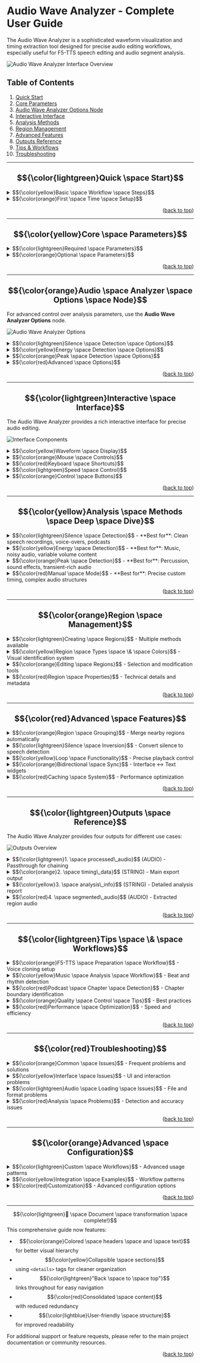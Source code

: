 # Audio Wave Analyzer - Complete User Guide

The Audio Wave Analyzer is a sophisticated waveform visualization and timing extraction tool designed for precise audio editing workflows, especially useful for F5-TTS speech editing and audio segment analysis.

![Audio Wave Analyzer Interface Overview](images/audio_analyzer_overview.png)

## Table of Contents

1. [Quick Start](#quick-start)
2. [Core Parameters](#core-parameters)
3. [Audio Wave Analyzer Options Node](#audio-analyzer-options-node)
4. [Interactive Interface](#interactive-interface)
5. [Analysis Methods](#analysis-methods)
6. [Region Management](#region-management)
7. [Advanced Features](#advanced-features)
8. [Outputs Reference](#outputs-reference)
9. [Tips & Workflows](#tips--workflows)
10. [Troubleshooting](#troubleshooting)

---

## $${\color{lightgreen}Quick \space Start}$$

<details>
<summary>$${\color{yellow}Basic \space Workflow \space Steps}$$</summary>

$${\color{lightgreen}1)}$$ **Load Audio**: Drag audio file to interface OR set `audio_file` path OR connect audio input

$${\color{lightgreen}2)}$$ **Choose Method**: Select analysis method (`silence`, `energy`, `peaks`, or `manual`)

$${\color{lightgreen}3)}$$ **Click Analyze**: Process audio to detect timing regions

$${\color{lightgreen}4)}$$ **Refine Regions**: Add/delete manual regions as needed

$${\color{lightgreen}5)}$$ **Export**: Use timing data output for F5-TTS or other applications

![Quick Start Workflow](images/quick_start_workflow.png)

</details>

<details>
<summary>$${\color{orange}First \space Time \space Setup}$$</summary>

- Place audio files in ComfyUI's `input` directory for easy access
- For advanced settings, connect an **Audio Wave Analyzer Options** node
- $${\color{yellow}Recommended:}$$ Start with `silence` method for speech analysis

</details>

<p align="right">(<a href="#table-of-contents">back to top</a>)</p>

---

## $${\color{yellow}Core \space Parameters}$$

<details>
<summary>$${\color{lightgreen}Required \space Parameters}$$</summary>

#### $${\color{orange}audio\_file}$$ (STRING)
- **Purpose**: Path to audio file for analysis
- **Format**: File path or just filename if in ComfyUI input directory
- **Supported Formats**: $${\color{lightgreen}WAV, \space MP3, \space OGG, \space FLAC, \space M4A, \space AAC}$$
- **Priority**: If both `audio_file` and audio input are provided, audio input takes priority

```
Examples:
- "speech_sample.wav"
- "C:/Audio/my_voice.mp3"
- "voices/character_01.flac"
```

#### $${\color{orange}analysis\_method}$$ (DROPDOWN)
- $${\color{lightgreen}silence}$$: Detects pauses between speech (best for clean speech)
- $${\color{yellow}energy}$$: Analyzes volume changes (good for music/noisy audio)
- $${\color{orange}peaks}$$: Finds sharp audio spikes (useful for percussion/effects)
- $${\color{red}manual}$$: Uses only user-defined regions

![Analysis Methods Comparison](images/analysis_methods.png)

#### $${\color{orange}precision\_level}$$ (DROPDOWN)
Controls output timing precision:
- $${\color{yellow}seconds}$$: Rounded to seconds (1.23s) - rough timing
- $${\color{lightgreen}milliseconds}$$: Precise to milliseconds (1.234s) - $${\color{lightgreen}recommended}$$
- $${\color{orange}samples}$$: Raw sample numbers (27225 smp) - exact editing

#### $${\color{orange}visualization\_points}$$ (INT: 500-10000)
Waveform detail level:
- $${\color{lightgreen}500-1000}$$: Smooth, fast rendering
- $${\color{yellow}2000-3000}$$: Balanced detail ($${\color{lightgreen}recommended}$$)
- $${\color{orange}5000-10000}$$: Very detailed, slower but precise

</details>

<details>
<summary>$${\color{orange}Optional \space Parameters}$$</summary>

#### $${\color{orange}audio}$$ (AUDIO INPUT)
- Connect audio from other nodes (takes priority over `audio_file`)
- Useful for processing generated or processed audio

#### $${\color{orange}options}$$ (OPTIONS INPUT)
- Connect **Audio Wave Analyzer Options** node for advanced settings
- If not connected, uses sensible defaults

#### $${\color{orange}manual\_regions}$$ (MULTILINE STRING)
Define custom timing regions:
```
Format: start,end (one per line)
Examples:
1.5,3.2
4.0,6.8
8.1,10.5
```
- $${\color{lightgreen}Bidirectional \space Sync}$$: Interface ↔ text widget
- $${\color{yellow}Auto-sorting}$$: Regions sorted chronologically
- $${\color{orange}Combined \space Mode}$$: Works with auto-detection methods

#### $${\color{orange}region\_labels}$$ (MULTILINE STRING)
Custom labels for manual regions:
```
Examples:
Intro
Verse 1
Chorus
Bridge
```
- Must match number of manual regions
- Custom labels preserved during sorting
- Auto-generated labels (Region 1, Region 2) get renumbered

#### $${\color{orange}export\_format}$$ (DROPDOWN)
- $${\color{lightgreen}f5tts}$$: Simple format for F5-TTS (start,end per line)
- $${\color{yellow}json}$$: Full data with confidence, labels, metadata
- $${\color{orange}csv}$$: Spreadsheet-compatible format

</details>

<p align="right">(<a href="#table-of-contents">back to top</a>)</p>

---

## $${\color{orange}Audio \space Analyzer \space Options \space Node}$$

For advanced control over analysis parameters, use the **Audio Wave Analyzer Options** node.

![Audio Wave Analyzer Options](images/options_node.png)

<details>
<summary>$${\color{lightgreen}Silence \space Detection \space Options}$$</summary>

#### $${\color{orange}silence\_threshold}$$ (0.001-1.000, step 0.001)
- $${\color{lightgreen}Low \space values \space (0.001-0.01)}$$: Detect very quiet passages
- $${\color{yellow}Medium \space values \space (0.01-0.1)}$$: Standard speech pauses
- $${\color{red}High \space values \space (0.1-1.0)}$$: Only detect significant silences

#### $${\color{orange}silence\_min\_duration}$$ (0.01-5.0s, step 0.01s)
Minimum silence length to detect:
- $${\color{lightgreen}0.01-0.05s}$$: Detect brief pauses (word boundaries)
- $${\color{yellow}0.1-0.5s}$$: Standard sentence breaks
- $${\color{red}0.5s+}$$: Only long pauses (paragraph breaks)

#### $${\color{orange}invert\_silence\_regions}$$ (BOOLEAN)
- $${\color{red}False}$$: Returns silence regions (pauses)
- $${\color{lightgreen}True}$$: Returns speech regions (inverted detection)
- $${\color{yellow}Use \space Case}$$: F5-TTS workflows where you need speech segments

![Silence Inversion Example](images/silence_inversion.png)

</details>

<details>
<summary>$${\color{yellow}Energy \space Detection \space Options}$$</summary>

#### $${\color{orange}energy\_sensitivity}$$ (0.1-2.0, step 0.1)
- $${\color{lightgreen}Low \space (0.1-0.5)}$$: Conservative, fewer boundaries
- $${\color{yellow}Medium \space (0.5-1.0)}$$: Balanced detection
- $${\color{red}High \space (1.0-2.0)}$$: Aggressive, more boundaries

</details>

<details>
<summary>$${\color{orange}Peak \space Detection \space Options}$$</summary>

#### $${\color{orange}peak\_threshold}$$ (0.001-1.0, step 0.001)
Minimum amplitude for peak detection

#### $${\color{orange}peak\_min\_distance}$$ (0.01-1.0s, step 0.01s)
Minimum time between detected peaks

#### $${\color{orange}peak\_region\_size}$$ (0.01-1.0s, step 0.01s)
Size of region around each detected peak

</details>

<details>
<summary>$${\color{red}Advanced \space Options}$$</summary>

#### $${\color{orange}group\_regions\_threshold}$$ (0.000-3.000s, step 0.001s)
Merge nearby regions within threshold:
- $${\color{red}0.000}$$: No grouping (default)
- $${\color{yellow}0.1-0.5s}$$: Merge very close regions
- $${\color{orange}0.5-3.0s}$$: Aggressive merging

![Region Grouping](images/region_grouping.png)

</details>

<p align="right">(<a href="#table-of-contents">back to top</a>)</p>

---

## $${\color{lightgreen}Interactive \space Interface}$$

The Audio Wave Analyzer provides a rich interactive interface for precise audio editing.

![Interface Components](images/interface_components.png)

<details>
<summary>$${\color{yellow}Waveform \space Display}$$</summary>

- $${\color{lightblue}Blue \space waveform}$$: Audio amplitude over time
- $${\color{red}Red \space RMS \space line}$$: Root Mean Square energy
- $${\color{gray}Grid \space lines}$$: Time markers for navigation
- $${\color{lightgreen}Colored \space regions}$$: Detected/manual timing regions

</details>

<details>
<summary>$${\color{orange}Mouse \space Controls}$$</summary>

**$${\color{lightgreen}Selection \space \& \space Navigation}$$**
- **Left click + drag**: Select audio region
- **Right click**: Clear selection
- **Double click**: Seek to position
- **Mouse wheel**: Zoom in/out
- **Middle mouse + drag**: Pan waveform
- **CTRL + left/right drag**: Pan waveform

**$${\color{yellow}Region \space Interaction}$$**
- **Left click on region**: Highlight region (green, persistent)
- **Alt + click region**: Multi-select for deletion (orange, toggle)
- **Alt + click empty**: Clear all multi-selections
- **Shift + left click**: Extend selection

**$${\color{orange}Advanced \space Controls}$$**
- **Drag amplitude labels (±0.8)**: Scale waveform vertically
- **Drag loop markers**: Move start/end loop points

</details>

<details>
<summary>$${\color{red}Keyboard \space Shortcuts}$$</summary>

**$${\color{lightgreen}Playback}$$**
- **Space**: Play/pause
- **Arrow keys**: Move playhead (±1s)
- **Shift + Arrow keys**: Move playhead (±10s)
- **Home/End**: Go to start/end

**$${\color{yellow}Editing}$$**
- **Enter**: Add selected region
- **Delete**: Delete highlighted/selected regions
- **Shift + Delete**: Clear all regions
- **Escape**: Clear selection

**$${\color{orange}View}$$**
- **+/-**: Zoom in/out
- **0**: Reset zoom and amplitude scale

**$${\color{red}Looping}$$**
- **L**: Set loop from selection
- **Shift + L**: Toggle looping on/off
- **Shift + C**: Clear loop markers

</details>

<details>
<summary>$${\color{lightgreen}Speed \space Control}$$</summary>

![Speed Control](images/speed_control.png)

The floating speed slider provides advanced playback control:

**$${\color{yellow}Normal \space Range \space (0.0x \space - \space 2.0x)}$$**
- Drag within slider for standard speed control
- Real-time audio playback with speed adjustment

**$${\color{orange}Extended \space Range \space (Rubberband \space Effect)}$$**
- **Drag beyond edges**: Access extreme speeds (-8x to +8x)
- **Acceleration**: Further you drag, faster the speed increases
- **Negative speeds**: Silent backwards playhead movement

**$${\color{lightgreen}Visual \space Feedback}$$**
- Speed display shows actual value (e.g., "4.25x", "-2.50x")
- Thin gray track line for visual reference
- White vertical bar thumb for precise control

</details>

<details>
<summary>$${\color{orange}Control \space Buttons}$$</summary>

**$${\color{lightgreen}Audio \space Management}$$**
- **📁 Upload Audio**: Browse and upload files
- **🔍 Analyze**: Process audio with current settings

**$${\color{yellow}Region \space Management}$$**
- **➕ Add Region**: Add current selection as region
- **🗑️ Delete Region**: Remove highlighted/selected regions
- **🗑️ Clear All**: Remove all manual regions (keeps auto-detected)

**$${\color{orange}Loop \space Controls}$$**
- **🔻 Set Loop**: Set loop markers from selection
- **🔄 Loop ON/OFF**: Toggle loop playback mode
- **🚫 Clear Loop**: Remove loop markers

**$${\color{red}View \space Controls}$$**
- **🔍+ / 🔍-**: Zoom in/out
- **🔄 Reset**: Reset zoom, amplitude, and speed to defaults
- **📋 Export Timings**: Copy timing data to clipboard

</details>

<p align="right">(<a href="#table-of-contents">back to top</a>)</p>

---

## $${\color{yellow}Analysis \space Methods \space Deep \space Dive}$$

<details>
<summary>$${\color{lightgreen}Silence \space Detection}$$ - **Best for**: Clean speech recordings, voice-overs, podcasts</summary>

#### $${\color{orange}How \space it \space works:}$$
$${\color{lightgreen}1)}$$ Analyzes amplitude levels across the audio
$${\color{lightgreen}2)}$$ Identifies regions below silence threshold
$${\color{lightgreen}3)}$$ Filters by minimum duration requirement
$${\color{lightgreen}4)}$$ Optionally inverts to get speech regions

#### $${\color{yellow}Settings \space Impact:}$$
- **Lower threshold**: Detects quieter silences
- **Shorter min duration**: Finds brief pauses
- **Invert enabled**: Returns speech instead of silence

![Silence Detection](images/silence_method.png)

#### $${\color{lightgreen}Use \space Cases:}$$
- $${\color{orange}F5-TTS \space preparation}$$ (with invert enabled)
- Podcast chapter detection
- Speech segment isolation
- Automatic transcription alignment

</details>

<details>
<summary>$${\color{yellow}Energy \space Detection}$$ - **Best for**: Music, noisy audio, variable volume content</summary>

#### $${\color{orange}How \space it \space works:}$$
$${\color{lightgreen}1)}$$ Calculates RMS energy over time windows
$${\color{lightgreen}2)}$$ Detects significant energy changes
$${\color{lightgreen}3)}$$ Creates regions around transition points

#### $${\color{yellow}Settings \space Impact:}$$
- **Higher sensitivity**: More word boundaries detected
- **Lower sensitivity**: Only major transitions

![Energy Detection](images/energy_method.png)

#### $${\color{lightgreen}Use \space Cases:}$$
- Music beat detection
- Noisy speech processing
- Dynamic content analysis
- Volume-based segmentation

</details>

<details>
<summary>$${\color{orange}Peak \space Detection}$$ - **Best for**: Percussion, sound effects, transient-rich audio</summary>

#### $${\color{orange}How \space it \space works:}$$
$${\color{lightgreen}1)}$$ Identifies sharp amplitude peaks
$${\color{lightgreen}2)}$$ Creates regions around each peak
$${\color{lightgreen}3)}$$ Filters by threshold and minimum distance

#### $${\color{yellow}Settings \space Impact:}$$
- **Lower threshold**: Detects smaller peaks
- **Smaller min distance**: Allows closer peaks
- **Larger region size**: Bigger regions around peaks

![Peak Detection](images/peak_method.png)

#### $${\color{lightgreen}Use \space Cases:}$$
- Drum hit isolation
- Sound effect extraction
- Transient analysis
- Rhythmic pattern detection

</details>

<details>
<summary>$${\color{red}Manual \space Mode}$$ - **Best for**: Precise custom timing, complex audio structures</summary>

#### $${\color{orange}How \space it \space works:}$$
- Uses only user-defined regions
- No automatic detection performed
- Full manual control over timing

#### $${\color{yellow}Features:}$$
- Text widget input for precise timing
- Interactive region creation
- Custom labeling support
- Bidirectional sync between interface and text

![Manual Mode](images/manual_method.png)

#### $${\color{lightgreen}Use \space Cases:}$$
- Precise speech editing
- Custom audio segmentation
- Music arrangement timing
- Specific interval extraction

</details>

<p align="right">(<a href="#table-of-contents">back to top</a>)</p>

---

## $${\color{orange}Region \space Management}$$

<details>
<summary>$${\color{lightgreen}Creating \space Regions}$$ - Multiple methods available</summary>

**$${\color{yellow}Automatic \space Detection}$$**
$${\color{lightgreen}1)}$$ Choose analysis method (`silence`, `energy`, `peaks`)
$${\color{lightgreen}2)}$$ Adjust settings via Options node (optional)
$${\color{lightgreen}3)}$$ Click **Analyze** button
$${\color{lightgreen}4)}$$ Regions appear automatically

**$${\color{orange}Manual \space Creation}$$**
$${\color{lightgreen}1)}$$ **Method 1**: Drag to select area → press **Enter** or click **Add Region**
$${\color{lightgreen}2)}$$ **Method 2**: Type in `manual_regions` widget:
   ```
   1.5,3.2
   4.0,6.8
   ```
$${\color{lightgreen}3)}$$ **Method 3**: Use manual mode exclusively

**$${\color{red}Combined \space Approach}$$**
- Use any auto-detection method
- Add manual regions on top
- Both types included in output
- Manual regions persist across analyses

![Creating Regions](images/creating_regions.png)

</details>

<details>
<summary>$${\color{yellow}Region \space Types \space \& \space Colors}$$ - Visual identification system</summary>

**$${\color{lightgreen}Manual \space Regions \space (Green)}$$**
- Created by user interaction
- Editable and persistent
- Always included in output
- Numbered sequentially (Region 1, Region 2, etc.)

**$${\color{orange}Auto-detected \space Regions}$$**
- $${\color{gray}Gray}$$: Silence regions
- $${\color{lightgreen}Forest \space Green}$$: Speech regions (inverted silence)
- $${\color{yellow}Yellow}$$: Energy/word boundaries
- $${\color{lightblue}Blue}$$: Peak regions
- Color indicates detection method

**$${\color{red}Grouped \space Regions}$$**
- Maintain original type color
- Show grouping information in analysis report
- Created when group threshold > 0

</details>

<details>
<summary>$${\color{orange}Editing \space Regions}$$ - Selection and modification tools</summary>

**$${\color{lightgreen}Selection \space States}$$**
- $${\color{lightgreen}Green \space highlight}$$: Single region selected (click)
- $${\color{orange}Orange \space highlight}$$: Multiple regions selected (Alt+click)
- $${\color{yellow}Yellow \space selection}$$: Current area selection

**$${\color{red}Deletion}$$**
- **Single deletion**: Click region → press Delete
- **Multi-deletion**: Alt+click multiple → press Delete
- **Clear all**: Shift+Delete or Clear All button

**$${\color{yellow}Modification}$$**
- **Move regions**: Edit `manual_regions` text widget
- **Rename regions**: Edit `region_labels` text widget
- **Re-analyze**: Adjust settings → click Analyze

![Editing Regions](images/editing_regions.png)

</details>

<details>
<summary>$${\color{red}Region \space Properties}$$ - Technical details and metadata</summary>

**$${\color{lightgreen}Timing \space Information}$$**
- **Start time**: Region beginning
- **End time**: Region ending  
- **Duration**: Calculated length
- **Confidence**: Detection certainty (auto-regions)

**$${\color{orange}Metadata}$$**
- **Type**: manual, silence, speech, energy, peaks
- **Source**: Detection method used
- **Grouping info**: If region was merged

**$${\color{yellow}Labels}$$**
- **Auto-generated**: Region 1, Region 2, etc.
- **Custom**: User-defined names
- **Detection-based**: silence, speech, peak_1, etc.

</details>

<p align="right">(<a href="#table-of-contents">back to top</a>)</p>

---

## $${\color{red}Advanced \space Features}$$

<details>
<summary>$${\color{orange}Region \space Grouping}$$ - Merge nearby regions automatically</summary>

Automatically merge nearby regions to reduce fragmentation.

#### $${\color{lightgreen}How \space it \space works:}$$
$${\color{lightgreen}1)}$$ Set `group_regions_threshold` > 0.000s in Options node
$${\color{lightgreen}2)}$$ Regions within threshold distance get merged
$${\color{lightgreen}3)}$$ Overlapping regions are combined
$${\color{lightgreen}4)}$$ Metadata preserved from source regions

![Region Grouping Example](images/region_grouping_detail.png)

#### $${\color{yellow}Benefits:}$$
- Reduces over-segmentation
- Creates cleaner timing data
- Maintains original region information
- $${\color{orange}Improves \space F5-TTS \space results}$$

</details>

<details>
<summary>$${\color{lightgreen}Silence \space Inversion}$$ - Convert silence to speech detection</summary>

Convert silence detection to speech detection for F5-TTS workflows.

#### $${\color{orange}Process:}$$
$${\color{lightgreen}1)}$$ Normal silence detection finds pauses
$${\color{lightgreen}2)}$$ Inversion calculates speech regions between pauses
$${\color{lightgreen}3)}$$ Output contains only speech segments
$${\color{lightgreen}4)}$$ $${\color{yellow}Ideal \space for \space voice \space cloning \space preparation}$$

![Silence Inversion Process](images/silence_inversion_process.png)

</details>

<details>
<summary>$${\color{yellow}Loop \space Functionality}$$ - Precise playback control</summary>

Precise playback control for detailed editing.

#### $${\color{lightgreen}Setting \space Loops:}$$
$${\color{lightgreen}1)}$$ Select region → press **L** or click **Set Loop**
$${\color{lightgreen}2)}$$ Drag purple loop markers to adjust
$${\color{lightgreen}3)}$$ Use **Shift+L** to toggle looping on/off

#### $${\color{orange}Visual \space Indicators:}$$
- $${\color{purple}Purple \space markers}$$: Loop start/end points
- **Loop status**: Shown in interface
- **Automatic repeat**: When looping enabled

</details>

<details>
<summary>$${\color{orange}Bidirectional \space Sync}$$ - Interface ↔ Text widgets</summary>

Seamless integration between interface and text widgets.

#### $${\color{lightgreen}Text \space → \space Interface:}$$
- Type regions in `manual_regions` widget
- Click back to interface
- Regions automatically appear

#### $${\color{yellow}Interface \space → \space Text:}$$
- Add regions via interface
- Text widgets update automatically
- Labels and timing stay synchronized

</details>

<details>
<summary>$${\color{red}Caching \space System}$$ - Performance optimization</summary>

Intelligent performance optimization.

#### $${\color{orange}How \space it \space works:}$$
- Analysis results cached based on audio + settings
- Instant results for repeated analyses
- Cache invalidated when parameters change
- Manual regions included in cache key

#### $${\color{lightgreen}Benefits:}$$
- Faster repeated processing
- Smooth parameter experimentation
- Reduced computation overhead

</details>

<p align="right">(<a href="#table-of-contents">back to top</a>)</p>

---

## $${\color{lightgreen}Outputs \space Reference}$$

The Audio Wave Analyzer provides four outputs for different use cases:

![Outputs Overview](images/outputs_overview.png)

<details>
<summary>$${\color{lightgreen}1. \space processed\_audio}$$ (AUDIO) - Passthrough for chaining</summary>

- **Purpose**: Passthrough of original audio
- **Use Case**: Continue audio processing pipeline
- **Format**: Standard ComfyUI audio tensor
- $${\color{yellow}Notes}$$: Always first output for easy chaining

</details>

<details>
<summary>$${\color{orange}2. \space timing\_data}$$ (STRING) - Main export output</summary>

- **Purpose**: Main timing export for external use
- **Format**: Depends on `export_format` setting
- **Precision**: Respects `precision_level` setting

**$${\color{lightgreen}F5TTS \space Format:}$$**
```
1.500,3.200
4.000,6.800
8.100,10.500
```

**$${\color{yellow}JSON \space Format:}$$**
```json
[
  {
    "start": 1.500,
    "end": 3.200,
    "label": "speech",
    "confidence": 1.00,
    "metadata": {"type": "speech"}
  }
]
```

**$${\color{orange}CSV \space Format:}$$**
```
start,end,label,confidence,duration
1.500,3.200,speech,1.00,1.700
4.000,6.800,speech,1.00,2.800
```

</details>

<details>
<summary>$${\color{yellow}3. \space analysis\_info}$$ (STRING) - Detailed analysis report</summary>

- **Purpose**: Detailed analysis report
- **Content**: Statistics, settings, visualization summary
- **Use Case**: Documentation, debugging, analysis review

**$${\color{lightgreen}Example \space Report:}$$**
```
Audio Analysis Results
Duration: 10.789s
Sample Rate: 22050 Hz
Analysis Method: silence (inverted to speech regions)
Regions Found: 2

Region Grouping:
  Grouping Threshold: 0.250s
  Original Regions: 4
  Final Regions: 2 (1 grouped, 1 individual)
  Regions Merged: 2

Timing Regions:
  1. speech: 0.000s - 6.244s (duration: 6.244s, confidence: 1.00)
  2. speech: 6.847s - 10.789s (duration: 3.942s, confidence: 1.00) [grouped from 2 regions: speech, speech]

Visualization Summary:
  Waveform Points: 2000
  Duration: 10.789s
  Sample Rate: 22050 Hz
  RMS Data Points: 202
```

</details>

<details>
<summary>$${\color{red}4. \space segmented\_audio}$$ (AUDIO) - Extracted region audio</summary>

- **Purpose**: Audio containing only detected regions
- **Process**: Extracts and concatenates region audio
- **Use Case**: $${\color{orange}F5-TTS \space training}$$, isolated speech extraction
- **Format**: Standard ComfyUI audio tensor

**$${\color{lightgreen}How \space it \space works:}$$**
$${\color{lightgreen}1)}$$ Sort regions by start time
$${\color{lightgreen}2)}$$ Extract audio for each region
$${\color{lightgreen}3)}$$ Concatenate segments sequentially
$${\color{lightgreen}4)}$$ Return as single audio tensor

![Segmented Audio Process](images/segmented_audio.png)

</details>

<p align="right">(<a href="#table-of-contents">back to top</a>)</p>

---

## $${\color{lightgreen}Tips \space \& \space Workflows}$$

<details>
<summary>$${\color{orange}F5-TTS \space Preparation \space Workflow}$$ - Voice cloning setup</summary>

$${\color{lightgreen}1)}$$ **Load clean speech audio**
$${\color{lightgreen}2)}$$ **Connect Audio Wave Analyzer Options** node:
   - Method: `silence`
   - Enable `invert_silence_regions`
   - Set appropriate `silence_threshold`
$${\color{lightgreen}3)}$$ **Analyze** to get speech regions
$${\color{lightgreen}4)}$$ **Fine-tune** by adding manual regions if needed
$${\color{lightgreen}5)}$$ **Use outputs**:
   - `timing_data` → F5-TTS timing input
   - `segmented_audio` → F5-TTS audio input

![F5-TTS Workflow](images/f5tts_workflow.png)

</details>

<details>
<summary>$${\color{yellow}Music \space Analysis \space Workflow}$$ - Beat and rhythm detection</summary>

$${\color{lightgreen}1)}$$ **Load music track**
$${\color{lightgreen}2)}$$ **Use `energy` method** for beat detection
$${\color{lightgreen}3)}$$ **Adjust `energy_sensitivity`** to match dynamics
$${\color{lightgreen}4)}$$ **Add manual regions** for specific sections
$${\color{lightgreen}5)}$$ **Group regions** to merge close beats
$${\color{lightgreen}6)}$$ **Export timing data** for synchronization

</details>

<details>
<summary>$${\color{red}Podcast \space Chapter \space Detection}$$ - Chapter boundary identification</summary>

$${\color{lightgreen}1)}$$ **Load podcast audio**
$${\color{lightgreen}2)}$$ **Use `silence` method** with:
   - Higher `silence_threshold` for speech gaps
   - Longer `silence_min_duration` for chapter breaks
$${\color{lightgreen}3)}$$ **Manual refinement** for precise chapter boundaries
$${\color{lightgreen}4)}$$ **Custom labels** for chapter names
$${\color{lightgreen}5)}$$ **Export for media players**

</details>

<details>
<summary>$${\color{orange}Quality \space Control \space Tips}$$ - Best practices</summary>

**$${\color{lightgreen}Audio \space Preparation}$$**
- **Normalize volume** before analysis
- **Remove background noise** if possible
- **Use consistent recording conditions**
- **Check for clipping or distortion**

**$${\color{yellow}Parameter \space Tuning}$$**
- **Start with defaults** and adjust incrementally
- **Test with short audio samples** first
- **Use visual feedback** from waveform display
- **Compare different methods** for same audio

**$${\color{orange}Verification}$$**
- **Listen to detected regions** using loop functionality
- **Check timing precision** with playhead
- **Verify region boundaries** at detailed zoom levels
- **Test output compatibility** with target applications

</details>

<details>
<summary>$${\color{red}Performance \space Optimization}$$ - Speed and efficiency</summary>

**$${\color{lightgreen}For \space Large \space Files}$$**
- **Reduce `visualization_points`** for faster rendering
- **Use caching** - avoid changing parameters unnecessarily
- **Process in segments** if memory limited
- **Consider downsampling** for initial analysis

**$${\color{yellow}For \space Real-time \space Use}$$**
- **Pre-tune parameters** on representative samples
- **Use manual mode** for known timing patterns
- **Minimize UI interactions** during processing
- **Batch process** similar audio files

</details>

<p align="right">(<a href="#table-of-contents">back to top</a>)</p>

---

## $${\color{red}Troubleshooting}$$

<details>
<summary>$${\color{orange}Common \space Issues}$$ - Frequent problems and solutions</summary>

**$${\color{lightgreen}"No \space audio \space data \space received"}$$**
**Causes:**
- Audio file not found or corrupted
- Unsupported audio format
- Empty audio input connection
- Path resolution issues

**Solutions:**
- Verify file exists and path is correct
- Use supported formats (WAV, MP3, OGG, FLAC)
- Check audio input connections
- Try absolute file paths

**$${\color{yellow}"Fake \space test \space data" \space warning}$$**
**Causes:**
- Audio loading failed
- No audio source provided
- Network/file access issues

**Solutions:**
- Check audio file accessibility
- Verify ComfyUI input directory setup
- Ensure audio format compatibility
- Re-analyze with proper audio source

**$${\color{orange}Regions \space not \space appearing}$$**
**Causes:**
- Detection thresholds too strict
- Audio too quiet/loud for method
- Incorrect analysis settings
- Empty manual regions

**Solutions:**
- Adjust detection thresholds in Options node
- Try different analysis methods
- Check audio amplitude levels
- Verify manual region format

**$${\color{red}Performance \space issues}$$**
**Causes:**
- Large audio files
- High visualization point count
- Complex region sets
- Frequent re-analysis

**Solutions:**
- Reduce visualization points
- Use appropriate zoom levels
- Optimize detection parameters
- Leverage caching system

</details>

<details>
<summary>$${\color{yellow}Interface \space Issues}$$ - UI and interaction problems</summary>

**$${\color{lightgreen}Speed \space control \space not \space working}$$**
**Causes:**
- Audio not properly loaded
- Browser audio restrictions
- Conflicting audio processes

**Solutions:**
- Reload audio and re-analyze
- Check browser audio permissions
- Refresh ComfyUI interface

**$${\color{yellow}Visual \space artifacts \space or \space duplicates}$$**
**Causes:**
- Region synchronization issues
- Mixed manual/auto regions
- Caching problems

**Solutions:**
- Use Clear All to reset
- Re-analyze to refresh state
- Restart ComfyUI if persistent

**$${\color{orange}Mouse \space controls \space unresponsive}$$**
**Causes:**
- Canvas focus issues
- Browser compatibility
- ComfyUI zoom conflicts

**Solutions:**
- Click on waveform to focus
- Try different browser
- Reset ComfyUI view zoom

</details>

<details>
<summary>$${\color{lightgreen}Audio \space Loading \space Issues}$$ - File and format problems</summary>

**$${\color{yellow}Supported \space formats \space not \space working}$$**
**Causes:**
- Missing audio codecs
- Corrupted files
- Encoding issues

**Solutions:**
- Install additional audio libraries
- Re-encode audio files
- Use WAV format for best compatibility

**$${\color{orange}Path \space resolution \space problems}$$**
**Causes:**
- Relative vs absolute paths
- Special characters in paths
- Directory permissions

**Solutions:**
- Use full absolute paths
- Avoid special characters
- Check folder permissions
- Place files in ComfyUI input directory

</details>

<details>
<summary>$${\color{red}Analysis \space Problems}$$ - Detection and accuracy issues</summary>

**$${\color{lightgreen}No \space regions \space detected}$$**
**Causes:**
- Thresholds too restrictive
- Audio characteristics don't match method
- Very short audio duration

**Solutions:**
- Lower detection thresholds
- Try different analysis methods
- Use manual mode for precise control
- Check audio actually contains target content

**$${\color{yellow}Too \space many \space regions \space detected}$$**
**Causes:**
- Thresholds too sensitive
- Noisy audio input
- Brief audio artifacts

**Solutions:**
- Raise detection thresholds
- Increase minimum duration settings
- Use region grouping to merge
- Pre-process audio to reduce noise

**$${\color{orange}Inconsistent \space results}$$**
**Causes:**
- Variable audio quality
- Inconsistent recording conditions
- Parameter sensitivity

**Solutions:**
- Normalize audio levels
- Use consistent recording setup
- Fine-tune parameters per audio type
- Consider manual verification

</details>

<p align="right">(<a href="#table-of-contents">back to top</a>)</p>

---

## $${\color{orange}Advanced \space Configuration}$$

<details>
<summary>$${\color{lightgreen}Custom \space Workflows}$$ - Advanced usage patterns</summary>

**$${\color{yellow}Multi-language \space Speech}$$**
- Adjust silence thresholds for language characteristics
- Use manual regions for complex pronunciation patterns
- Combine methods for different language sections

**$${\color{orange}Music \space Production}$$**
- Use peak detection for drum isolation
- Energy method for dynamic sections
- Manual regions for precise arrangement timing

**$${\color{lightgreen}Podcast \space Enhancement}$$**
- Silence detection for automatic chapter breaks
- Manual refinement for sponsor segments
- Custom labels for content categorization

</details>

<details>
<summary>$${\color{yellow}Integration \space Examples}$$ - Workflow patterns</summary>

**$${\color{lightgreen}F5-TTS \space Pipeline}$$**
```
Audio File → Audio Wave Analyzer → F5-TTS Edit Node
           ↓                 ↓
       Options Node      Timing Data
```

**$${\color{orange}Batch \space Processing}$$**
```
Multiple Audio → Load Audio Node → Audio Wave Analyzer → Export Timing
                                ↓
                            Options (shared settings)
```

**$${\color{red}Quality \space Control}$$**
```
Audio → Audio Wave Analyzer → Preview → Manual Refinement → Final Export
                      ↓                               ↓
                  Visual Check                   Verified Timing
```

</details>

<details>
<summary>$${\color{red}Customization}$$ - Advanced configuration options</summary>

**$${\color{lightgreen}Parameter \space Presets}$$**
Create Options node presets for common use cases:
- $${\color{orange}Speech-optimized}$$: Low silence threshold, invert enabled
- $${\color{yellow}Music-focused}$$: Energy detection, higher sensitivity
- $${\color{lightgreen}Podcast-ready}$$: Longer silence duration, grouping enabled

**$${\color{yellow}Output \space Formatting}$$**
Choose export formats based on destination:
- $${\color{orange}F5TTS}$$: Simple start,end format
- $${\color{lightgreen}Analysis}$$: Detailed JSON with metadata
- $${\color{yellow}External \space Tools}$$: CSV for spreadsheet compatibility

</details>

<p align="right">(<a href="#table-of-contents">back to top</a>)</p>

---

$${\color{lightgreen}🎉 \space Document \space transformation \space complete!}$$ This comprehensive guide now features:

- $${\color{orange}Colored \space headers \space and \space text}$$ for better visual hierarchy
- $${\color{yellow}Collapsible \space sections}$$ using `<details>` tags for cleaner organization  
- $${\color{lightgreen}"Back \space to \space top"}$$ links throughout for easy navigation
- $${\color{red}Consolidated \space content}$$ with reduced redundancy
- $${\color{lightblue}User-friendly \space structure}$$ for improved readability

For additional support or feature requests, please refer to the main project documentation or community resources.

<p align="right">(<a href="#table-of-contents">back to top</a>)</p>